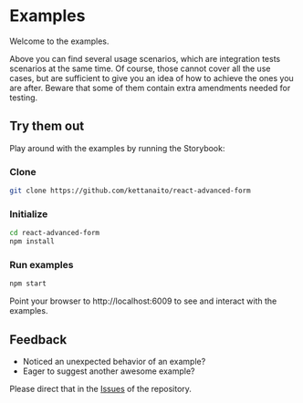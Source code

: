 # Examples
Welcome to the examples.

Above you can find several usage scenarios, which are integration tests scenarios at the same time. Of course, those cannot cover all the use cases, but are sufficient to give you an idea of how to achieve the ones you are after. Beware that some of them contain extra amendments needed for testing.

## Try them out
Play around with the examples by running the Storybook:

### Clone
```bash
git clone https://github.com/kettanaito/react-advanced-form
```

### Initialize
```bash
cd react-advanced-form
npm install
```

### Run examples
```bash
npm start
```

Point your browser to http://localhost:6009 to see and interact with the examples.

## Feedback
* Noticed an unexpected behavior of an example?
* Eager to suggest another awesome example?

Please direct that in the [Issues](https://github.com/kettanaito/react-advanced-form/issues) of the repository.
